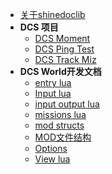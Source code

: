 * [关于shinedoclib](/)
* **DCS 项目**
  * [DCS Moment](doc/DCS_项目/DCS_Moment.md)
  * [DCS Ping Test](doc/DCS_项目/DCS_Ping_Test.md)
  * [DCS Track Miz](doc/DCS_项目/DCS_Track_Miz.md)
* **DCS World开发文档**
  * [entry lua](doc/DCS_World开发文档/entry_lua.md)
  * [Input lua](doc/DCS_World开发文档/Input_lua.md)
  * [input output lua](doc/DCS_World开发文档/input_output_lua.md)
  * [missions lua](doc/DCS_World开发文档/missions_lua.md)
  * [mod structs](doc/DCS_World开发文档/mod_structs.md)
  * [MOD文件结构](doc/DCS_World开发文档/MOD文件结构.md)
  * [Options](doc/DCS_World开发文档/Options.md)
  * [View lua](doc/DCS_World开发文档/View_lua.md)
